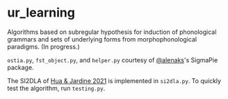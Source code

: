 # ur_learning
Algorithms based on subregular hypothesis for induction of phonological grammars and sets of underlying forms from morphophonological paradigms. (In progress.)

`ostia.py`, `fst_object.py`, and `helper.py` courtesy of [@alenaks](https://github.com/alenaks)'s SigmaPie package. 

The SI2DLA of [Hua & Jardine 2021](https://github.com/rucll/ur_learning/blob/main/papers/huajardine2021si2dla.pdf) is implemented in `si2dla.py`. 
To quickly test the algorithm, run `testing.py`. 
